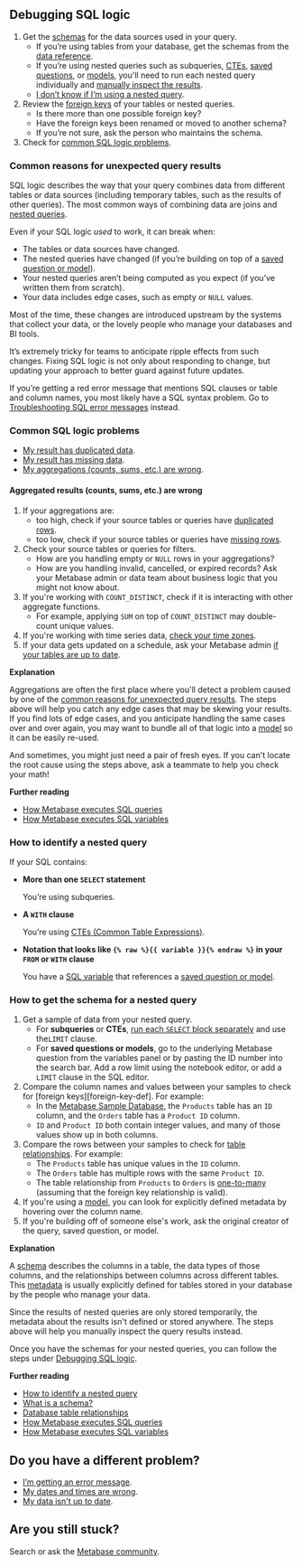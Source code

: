 ## Debugging SQL logic

1. Get the [schemas][schema-def] for the data sources used in your query.
    - If you’re using tables from your database, get the schemas from the [data reference][data-reference-docs].
    - If you’re using nested queries such as subqueries, [CTEs][cte-def], [saved questions][saved-question-def], or [models][model-def], you'll need to run each nested query individually and [manually inspect the results](#how-to-get-the-schema-for-a-nested-query).
    - [I don’t know if I’m using a nested query](#how-to-identify-a-nested-query).
2. Review the [foreign keys][foreign-key-docs] of your tables or nested queries.
    - Is there more than one possible foreign key?
    - Have the foreign keys been renamed or moved to another schema?
    - If you’re not sure, ask the person who maintains the schema.
3. Check for [common SQL logic problems](#common-reasons-for-unexpected-query-results).

### Common reasons for unexpected query results

SQL logic describes the way that your query combines data from different tables or data sources (including temporary tables, such as the results of other queries). The most common ways of combining data are joins and [nested queries](#how-to-identify-a-nested-query).

Even if your SQL logic *used* to work, it can break when:

- The tables or data sources have changed.
- The nested queries have changed (if you’re building on top of a [saved question or model][saved-question-model-docs]).
- Your nested queries aren’t being computed as you expect (if you’ve written them from scratch).
- Your data includes edge cases, such as empty or `NULL` values.

Most of the time, these changes are introduced upstream by the systems that collect your data, or the lovely people who manage your databases and BI tools.

It’s extremely tricky for teams to anticipate ripple effects from such changes. Fixing SQL logic is not only about responding to change, but updating your approach to better guard against future updates.

If you’re getting a red error message that mentions SQL clauses or table and column names, you most likely have a SQL syntax problem. Go to [Troubleshooting SQL error messages][troubleshooting-sql-errors] instead.


### Common SQL logic problems

- [My result has duplicated data][troubleshooting-duplicated-data].
- [My result has missing data][troubleshooting-missing-data].
- [My aggregations (counts, sums, etc.) are wrong](#aggregated-results-counts-sums-etc-are-wrong).


#### Aggregated results (counts, sums, etc.) are wrong

1. If your aggregations are:
    - too high, check if your source tables or queries have [duplicated rows][troubleshooting-duplicated-data].
    - too low, check if your source tables or queries have [missing rows][troubleshooting-missing-data].
2. Check your source tables or queries for filters.
    - How are you handling empty or `NULL` rows in your aggregations?
    - How are you handling invalid, cancelled, or expired records? Ask your Metabase admin or data team about business logic that you might not know about.
3. If you're working with `COUNT_DISTINCT`, check if it is interacting with other aggregate functions.
    - For example, applying `SUM` on top of `COUNT_DISTINCT` may double-count unique values.
4. If you're working with time series data, [check your time zones][troubleshooting-datetimes].
5. If your data gets updated on a schedule, ask your Metabase admin [if your tables are up to date][troubleshooting-database-syncs].

**Explanation**

Aggregations are often the first place where you'll detect a problem caused by one of the [common reasons for unexpected query results](#common-reasons-for-unexpected-query-results). The steps above will help you catch any edge cases that may be skewing your results. If you find lots of edge cases, and you anticipate handling the same cases over and over again, you may want to bundle all of that logic into a [model][model-learn] so it can be easily re-used.

And sometimes, you might just need a pair of fresh eyes. If you can't locate the root cause using the steps above, ask a teammate to help you check your math!

**Further reading**

- [How Metabase executes SQL queries][how-metabase-executes-sql-queries]
- [How Metabase executes SQL variables][how-metabase-executes-sql-variables]


### How to identify a nested query

If your SQL contains:

- **More than one `SELECT` statement**

    You’re using subqueries.
    
- **A `WITH` clause**
    
    You’re using [CTEs (Common Table Expressions)][cte-def].
    
- **Notation that looks like `{% raw %}{{ variable }}{% endraw %}` in your `FROM` or `WITH` clause**
    
    You have a [SQL variable][sql-variable-def] that references a [saved question or model][saved-question-model-docs].


### How to get the schema for a nested query

1. Get a sample of data from your nested query.
    - For **subqueries** or **CTEs**, [run each `SELECT` block separately][how-to-run-query-selections] and use the`LIMIT` clause.
    - For **saved questions or models**, go to the underlying Metabase question from the variables panel or by pasting the ID number into the search bar. Add a row limit using the notebook editor, or add a `LIMIT` clause in the SQL editor.
2. Compare the column names and values between your samples to check for [foreign keys][foreign-key-def]. For example:
    - In the [Metabase Sample Database][sample-database-def], the `Products` table has an `ID` column, and the `Orders` table has a `Product ID` column.
    - `ID` and `Product ID` both contain integer values, and many of those values show up in both columns.
3. Compare the rows between your samples to check for [table relationships][table-relationships-learn]. For example:
    - The `Products` table has unique values in the `ID` column.
    - The `Orders` table has multiple rows with the same `Product ID`.
    - The table relationship from `Products` to `Orders` is [one-to-many][one-to-many] (assuming that the foreign key relationship is valid).
4. If you're using a [model][model-foreign-keys], you can look for explicitly defined metadata by hovering over the column name.
5. If you're building off of someone else's work, ask the original creator of the query, saved question, or model.


**Explanation**

A [schema][schema-def] describes the columns in a table, the data types of those columns, and the relationships between columns across different tables. This [metadata][metadata-def] is usually explicitly defined for tables stored in your database by the people who manage your data. 

Since the results of nested queries are only stored temporarily, the metadata about the results isn't defined or stored anywhere. The steps above will help you manually inspect the query results instead.

Once you have the schemas for your nested queries, you can follow the steps under [Debugging SQL logic][debugging-sql-logic].


**Further reading**

- [How to identify a nested query](#how-to-identify-a-nested-query)
- [What is a schema?][schema-def]
- [Database table relationships][table-relationships-learn]
- [How Metabase executes SQL queries][how-metabase-executes-sql-queries]
- [How Metabase executes SQL variables][how-metabase-executes-sql-variables]


## Do you have a different problem?

- [I’m getting an error message][troubleshooting-error-messages].
- [My dates and times are wrong][troubleshooting-datetimes].
- [My data isn't up to date][troubleshooting-database-syncs].


## Are you still stuck?

Search or ask the [Metabase community][discourse].


[cte-def]: /glossary/cte
[data-reference-docs]: ../users-guide/12-data-model-reference.html
[debugging-sql-logic]: ./sql-logic.html#debugging-sql-logic
[discourse]: https://discourse.metabase.com/
[foreign-key-docs]: ../users-guide/12-data-model-reference.html#foreign-keys
[how-metabase-executes-sql-queries]: ../users-guide/writing-sql.html#how-metabase-executes-sql-queries
[how-metabase-executes-sql-variables]: ../users-guide/writing-sql.html#how-metabase-executes-sql-variables
[how-to-run-query-selections]: ../users-guide/writing-sql.html#running-query-selections
[how-to-view-sql]: /users-guide/04-asking-questions.html#viewing-the-sql-that-powers-your-question
[metadata-def]: /glossary/metadata
[model-def]: /glossary/model
[model-foreign-keys]: ../users-guide/models.html#database-column-this-maps-to
[model-metadata-learn]: /learn/getting-started/models#adding-metadata-to-a-model-is-key
[model-learn]: /learn/getting-started/models
[one-to-many]: /learn/databases/table-relationships#one-to-many-relationship
[sample-database-def]: /glossary/sample_database
[saved-question-def]: /glossary/saved_question
[saved-question-model-docs]: ../users-guide/referencing-saved-questions-in-queries.html#referencing-models-and-saved-questions-in-sql-queries
[schema-def]: /glossary/schema.html
[sql-variable-def]: /glossary/variable.html#example-variable-in-metabase
[table-relationships-learn]: /learn/databases/table-relationships
[troubleshooting-database-syncs]: ./sync-fingerprint-scan.html 
[troubleshooting-datetimes]: ./timezones.html
[troubleshooting-duplicated-data]: ./sql-logic-duplicated-data.html
[troubleshooting-error-messages]: ./error-message.html
[troubleshooting-missing-data]: ./sql-logic-missing-data.html
[troubleshooting-sql-errors]: ./sql-error-message.html